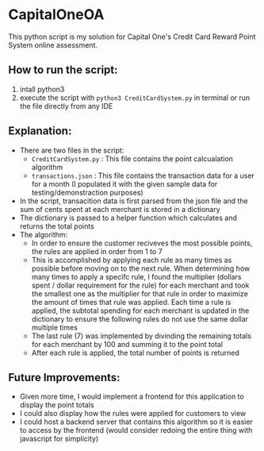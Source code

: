# CapitalOneOA

This python script is my solution for Capital One's Credit Card Reward Point System online assessment. 

## How to run the script:
1. intall python3
2. execute the script with `python3 CreditCardSystem.py` in terminal or run the file directly from any IDE

## Explanation:
  - There are two files in the script:
    - `CreditCardSystem.py` : This file contains the point calcualation algorithm 
    - `transactions.json` : This file contains the transaction data for a user for a month (I populated it with the given sample data for testing/demonstraction purposes)
  - In the script, transacition data is first parsed from the json file and the sum of cents spent at each merchant is stored in a dictionary 
  - The dictionary is passed to a helper function which calculates and returns the total points 
  - The algorithm:
    - In order to ensure the customer reciveves the most possible points, the rules are applied in order from 1 to 7
    - This is accomplished by applying each rule as many times as possible before moving on to the next rule. When determining how many times to apply a specifc rule, I found the multiplier (dollars spent / dollar requirement for the rule) for each merchant and took the smallest one as the multiplier for that rule in order to maximize the amount of times that rule was applied. Each time a rule is applied, the subtotal spending for each merchant is updated in the dictionary to ensure the following rules do not use the same dollar multiple times
    - The last rule (7) was implemented by divinding the remaining totals for each merchant by 100 and summing it to the point total
    - After each rule is applied, the total number of points is returned
    
## Future Improvements:
  - Given more time, I would implement a frontend for this application to display the point totals 
  - I could also display how the rules were applied for customers to view 
  - I could host a backend server that contains this algorithm so it is easier to access by the frontend (would consider redoing the entire thing with javascript for simplicity) 
